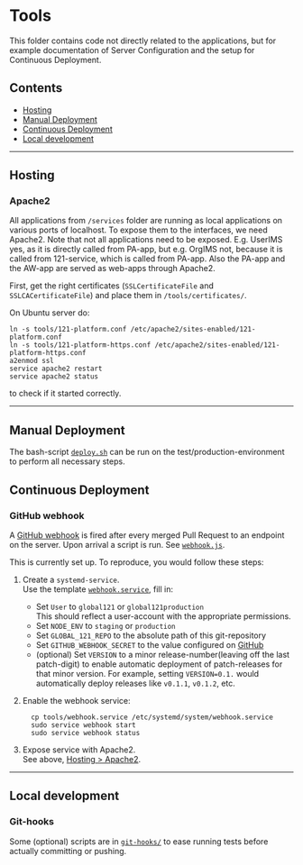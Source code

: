 # Tools

This folder contains code not directly related to the applications, but for example documentation of Server Configuration and the setup for Continuous Deployment.

## Contents
* [Hosting](#hosting)
* [Manual Deployment](#manual-deployment)
* [Continuous Deployment](#continuous-deployment)
* [Local development](#local-development)

---

## Hosting

### Apache2

All applications from `/services` folder are running as local applications on various ports of localhost. To expose them to the interfaces, we need Apache2.
Note that not all applications need to be exposed. E.g. UserIMS yes, as it is directly called from PA-app, but e.g. OrgIMS not, because it is called from 121-service, which is called from PA-app. Also the PA-app and the AW-app are served as web-apps through Apache2.

First, get the right certificates (`SSLCertificateFile` and `SSLCACertificateFile`) and place them in `/tools/certificates/`.

On Ubuntu server do:

    ln -s tools/121-platform.conf /etc/apache2/sites-enabled/121-platform.conf
    ln -s tools/121-platform-https.conf /etc/apache2/sites-enabled/121-platform-https.conf
    a2enmod ssl
    service apache2 restart
    service apache2 status

to check if it started correctly.

---

## Manual Deployment

The bash-script [`deploy.sh`](./deploy.sh) can be run on the test/production-environment to perform all necessary steps.


## Continuous Deployment

### GitHub webhook

A [GitHub webhook](https://developer.github.com/webhooks/) is fired after every merged Pull Request to an endpoint on the server. Upon arrival a script is run. See [`webhook.js`](webhook.js).

This is currently set up. To reproduce, you would follow these steps:

1. Create a `systemd-service`.  
   Use the template [`webhook.service`](webhook.service), fill in:  
   * Set `User` to `global121` or `global121production`  
     This should reflect a user-account with the appropriate permissions.
   * Set `NODE_ENV` to `staging` or `production`
   * Set `GLOBAL_121_REPO` to the absolute path of this git-repository
   * Set `GITHUB_WEBHOOK_SECRET` to the value configured on [GitHub](../settings/hooks)
   * (optional) Set `VERSION` to a minor release-number(leaving off the last patch-digit) to enable automatic deployment of patch-releases for that minor version. For example, setting `VERSION=0.1.` would automatically deploy releases like `v0.1.1`, `v0.1.2`, etc.


2. Enable the webhook service:

         cp tools/webhook.service /etc/systemd/system/webhook.service
         sudo service webhook start
         sudo service webhook status

3. Expose service with Apache2.  
   See above, [Hosting > Apache2](#apache2).

---

## Local development

### Git-hooks
Some (optional) scripts are in [`git-hooks/`](git-hooks/) to ease running tests before actually committing or pushing.
